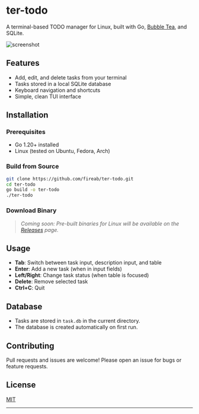 # ter-todo

A terminal-based TODO manager for Linux, built with Go, [Bubble Tea](https://github.com/charmbracelet/bubbletea), and SQLite.

![screenshot](screenshot.png) <!-- Add a screenshot if you have one -->

## Features

- Add, edit, and delete tasks from your terminal
- Tasks stored in a local SQLite database
- Keyboard navigation and shortcuts
- Simple, clean TUI interface

## Installation

### Prerequisites

- Go 1.20+ installed
- Linux (tested on Ubuntu, Fedora, Arch)

### Build from Source

```sh
git clone https://github.com/fireab/ter-todo.git
cd ter-todo
go build -o ter-todo
./ter-todo
```

### Download Binary

> _Coming soon: Pre-built binaries for Linux will be available on the [Releases](https://github.com/fireab/ter-todo/releases) page._

## Usage

- **Tab**: Switch between task input, description input, and table
- **Enter**: Add a new task (when in input fields)
- **Left/Right**: Change task status (when table is focused)
- **Delete**: Remove selected task
- **Ctrl+C**: Quit

## Database

- Tasks are stored in `task.db` in the current directory.
- The database is created automatically on first run.

## Contributing

Pull requests and issues are welcome! Please open an issue for bugs or feature requests.

## License

[MIT](LICENSE)

---
